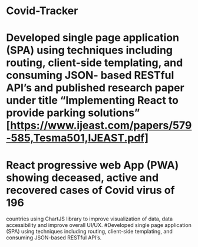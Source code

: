 # Covid-Tracker

# Developed single page application (SPA) using techniques including routing, client-side templating, and consuming JSON- based RESTful API’s and published research paper under title “Implementing React to provide parking solutions” [https://www.ijeast.com/papers/579-585,Tesma501,IJEAST.pdf]

# React progressive web App (PWA) showing deceased, active and recovered cases of Covid virus of 196
countries using ChartJS library to improve visualization of data, data accessibility and improve overall UI/UX.
#Developed single page application (SPA) using techniques including routing, client-side templating, and consuming
JSON-based RESTful API’s.

